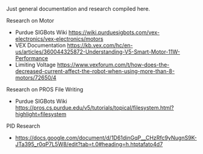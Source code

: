 Just general documentation and research compiled here.

Research on Motor
- Purdue SIGBots Wiki https://wiki.purduesigbots.com/vex-electronics/vex-electronics/motors
- VEX Documentation https://kb.vex.com/hc/en-us/articles/360044325872-Understanding-V5-Smart-Motor-11W-Performance
- Limiting Voltage https://www.vexforum.com/t/how-does-the-decreased-current-affect-the-robot-when-using-more-than-8-motors/72650/4

Research on PROS File Writing
- Purdue SIGBots Wiki https://pros.cs.purdue.edu/v5/tutorials/topical/filesystem.html?highlight=filesystem

PID Research
- https://docs.google.com/document/d/1D61dinGqP__CHzRfc9yNugnS9K-JTa395_r0qP7L5W8/edit?tab=t.0#heading=h.htptafato4d7
